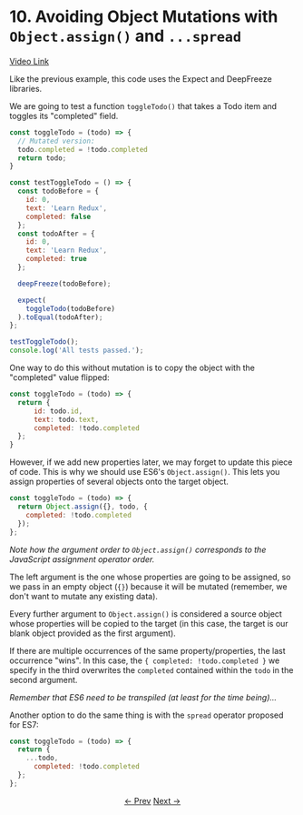 # 10. Avoiding Object Mutations with `Object.assign()` and `...spread`
[Video Link](https://egghead.io/lessons/javascript-redux-avoiding-object-mutations-with-object-assign-and-spread)

Like the previous example, this code uses the Expect and DeepFreeze libraries.

We are going to test a function `toggleTodo()` that takes a Todo item and toggles its "completed" field.

```Javascript
const toggleTodo = (todo) => {
  // Mutated version:
  todo.completed = !todo.completed
  return todo;
}

const testToggleTodo = () => {
  const todoBefore = {
    id: 0,
    text: 'Learn Redux',
    completed: false
  };
  const todoAfter = {
    id: 0,
    text: 'Learn Redux',
    completed: true
  };

  deepFreeze(todoBefore);

  expect(
    toggleTodo(todoBefore)
  ).toEqual(todoAfter);
};

testToggleTodo();
console.log('All tests passed.');
```

One way to do this without mutation is to copy the object with the "completed" value flipped:
```Javascript
const toggleTodo = (todo) => {
  return {
      id: todo.id,
      text: todo.text,
      completed: !todo.completed
  };
}
```

However, if we add new properties later, we may forget to update this piece of code. This is why we should use ES6's `Object.assign()`. This lets you assign properties of several objects onto the target object.

```Javascript
const toggleTodo = (todo) => {
  return Object.assign({}, todo, {
    completed: !todo.completed
  });
};
```
_Note how the argument order to `Object.assign()` corresponds to the JavaScript assignment operator order._

The left argument is the one whose properties are going to be assigned, so we pass in an empty object (`{}`) because it will be mutated (remember, we don't want to mutate any existing data).

Every further argument to `Object.assign()` is considered a source object whose properties will be copied to the target (in this case, the target is our blank object provided as the first argument).

If there are multiple occurrences of the same property/properties, the last occurrence "wins". In this case, the `{ completed: !todo.completed }` we specify in the third overwrites the `completed` contained within the `todo` in the second argument.

_Remember that ES6 need to be transpiled (at least for the time being)..._

Another option to do the same thing is with the `spread` operator proposed for ES7:
```Javascript
const toggleTodo = (todo) => {
  return {
    ...todo,
      completed: !todo.completed
  };
};
```


<p align="center">
<a href="./05-Avoiding_Array_Mutations.md"><- Prev</a>
<a href="./07-Writing_a_Todo_List_Reducer.md">Next -></a>
</p>
